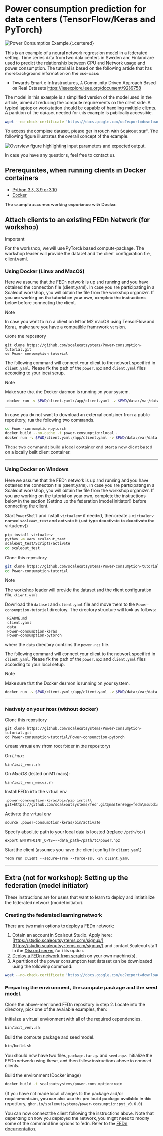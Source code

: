 # Power consumption prediction for data centers (TensorFlow/Keras and PyTorch)

![Power Consumption Example.](banner.png){:.centered}

This is an example of a neural network regression model in a federated setting. Time series data from two data centers in Sweden and Finland are used to predict the relationship between CPU and Network usage and power consumption. The tutorial is based on the following article that has more background information on the use-case: 

- Towards Smart e-Infrastructures, A Community Driven Approach Based on Real Datasets
https://ieeexplore.ieee.org/document/9289758

The model in this example is a simplified version of the model used in the article, aimed at reducing the compute requirements on the client side. A typical laptop or workstation should be capable of handling multiple clients. A partition of the dataset needed for this example is publically accessible.
```sh
wget --no-check-certificate 'https://docs.google.com/uc?export=download&id=1r_dlOEZAnCLhRjY1qFwlRAkeB4PvhgAU' -O power.npz
```

To access the complete dataset, please get in touch with Scaleout staff. The following figure illustrates the overall concept of the example.

![Overview figure highlighting input parameters and expected output.](overview.png)


In case you have any questions, feel free to contact us. 


## Prerequisites, when running clients in Docker containers

- [Python 3.8, 3.9 or 3.10](https://www.python.org/downloads)
- [Docker](https://docs.docker.com/get-docker)

The example assumes working experience with Docker. 

## Attach clients to an existing FEDn Network (for workshop)

> [!IMPORTANT] 
> For the workshop, we will use PyTorch based compute-package. The workshop leader will provide the dataset and the client configuration file, client.yaml.  


### Using Docker (Linux and  MacOS)

Here we assume that the FEDn network is up and running and you have obtained the connection file (client.yaml). In case you are participating in a Scaleout workshop, you will obtain the file from the workshop organizer. If you are working on the tutorial on your own, complete the instructions below before connecting the client.

> [!NOTE]
> In case you want to run a client on M1 or M2 macOS using TensorFlow and Keras, make sure you have a compatible framework version.

Clone the repository

```
git clone https://github.com/scaleoutsystems/Power-consumption-tutorial.git
cd Power-consumption-tutorial
```

The following command will connect your client to the network specified in `client.yaml`. Please fix the path of the `power.npz` and `client.yaml` files according to your local setup.

> [!NOTE]
> Make sure that the Docker daemon is running on your system. 

```sh
 docker run -v $PWD/client.yaml:/app/client.yaml -v $PWD/data:/var/data -e ENTRYPOINT_OPTS=--data_path=/var/data/power.npz ghcr.io/scaleoutsystems/power-consumption:pyt_v0.6.0 fedn run client --secure=True --force-ssl -in client.yaml 
```
----

In case you do not want to download an external container from a public repository, run the following two commands.

```sh
cd Power-consumption-pytorch
docker build --no-cache -t power-consumption:local .
docker run -v $PWD/client.yaml:/app/client.yaml -v $PWD/data:/var/data -e ENTRYPOINT_OPTS=--data_path=/var/data/power.npz power-consumption:local fedn run client --secure=True --force-ssl -in client.yaml
```

These two commands build a local container and start a new client based on a locally built client container. 

----

### Using Docker on Windows

Here we assume that the FEDn network is up and running and you have obtained the connection file (client.yaml). In case you are participating in a Scaleout workshop, you will obtain the file from the workshop organizer. If you are working on the tutorial on your own, complete the instructions below in the section (Setting up the federation (model initiator)) before connecting the client.

Start `PowerShell` and install `virtualenv` if needed, then create a `virtualenv` named `scaleout_test` and activate it (just type deactivate to deactivate the virtualenv))

```sh
pip install virtualenv
python -m venv scaleout_test
scaleout_test/Scripts/activate
cd scaleout_test
```

Clone this repository

```sh
git clone https://github.com/scaleoutsystems/Power-consumption-tutorial.git
cd Power-consumption-tutorial
```

> [!NOTE]
> The workshop leader will provide the dataset and the client configuration file, `client.yaml`.

Download the `dataset` and `client.yaml` file and move them to the `Power-consumption-tutorial` directory. The directory structure will look as follows:

```
 README.md
 client.yaml
 data
 Power-consumption-keras
 Power-consumption-pytorch
```

where the `data` directory contains the `power.npz` file.

The following command will connect your client to the network specified in `client.yaml`. Please fix the path of the `power.npz` and `client.yaml` files according to your local setup.

> [!NOTE]
> Make sure that the Docker deamon is running on your system.

```sh
docker run -v $PWD/client.yaml:/app/client.yaml -v $PWD/data:/var/data -e ENTRYPOINT_OPTS=--data_path=/var/data/power.npz ghcr.io/scaleoutsystems/power-consumption:pyt_v0.6.0 fedn run client --secure=True --force-ssl -in client.yaml -in client.yaml
```
-----

### Natively on your host (without docker)

Clone this repository
```
git clone https://github.com/scaleoutsystems/Power-consumption-tutorial.git
cd Power-consumption-tutorial/Power-consumption-pytorch
```

Create virtual env (from root folder in the repository)

On *Linux*:
```
bin/init_venv.sh
```

On *MacOS* (tested on M1 macs): 
```
bin/init_venv_macos.sh
```

Install FEDn into the virtual env
```
.power-consumption-keras/bin/pip install git+https://github.com/scaleoutsystems/fedn.git@master#egg=fedn\&subdirectory=fedn
```

Activate the virtual env
```
source .power-consumption-keras/bin/activate
```

Specify absolute path to your local data is located (replace `/path/to/`)
```
export ENTRYPOINT_OPTS=--data_path=/path/to/power.npz
```

Start the client (assumes you have the client config file `client.yaml`)
```
fedn run client --secure=True --force-ssl -in client.yaml
```

-----

## Extra (not for workshop): Setting up the federation (model initiator) 

These instructions are for users that want to learn to deploy and intiatialize the federated network (model initiator). 

### Creating the federated learning network
There are two main options to deploy a FEDn network: 

1. Obtain an account in Scaleout Studio. Apply here: [https://studio.scaleoutsystems.com/signup/](https://studio.scaleoutsystems.com/signup/) and contact Scaleout staff in the [Discord server](https://discord.gg/KMg4VwszAd) for this option. 
2. [Deploy a FEDn network from scratch](https://github.com/scaleoutsystems/fedn) on your own machine(s). 
3. A partition of the power consumption test dataset can be downloaded using the following command:
```sh
wget --no-check-certificate 'https://docs.google.com/uc?export=download&id=1r_dlOEZAnCLhRjY1qFwlRAkeB4PvhgAU' -O power.npz
```

### Preparing the environment, the compute package and the seed model.

Clone the above-mentioned FEDn repository in step 2. Locate into the directory, pick one of the available examples, then:

Initialize a virtual environment with all of the required dependencies.
```sh
bin/init_venv.sh
```

Build the compute package and seed model. 
```sh
bin/build.sh
```
You should now have two files, `package.tar.gz` and `seed.npz`. Initialize the FEDn network using these, and then follow instructions above to connect clients. 

Build the environment (Docker image) 
```sh
docker build -t scaleoutsystems/power-consumption:main
```

(If you have not made local changes to the package and/or requirements.txt, you can also use the pre-build package available in this repository, `ghcr.io/scaleoutsystems/power-consumption:pyt_v0.6.0`)

You can now connect the client following the instructions above. Note that depending on how you deployed the network, you might need to modify some of the command line options to fedn. Refer to the [FEDn documentation](https://github.com/scaleoutsystems/fedn). 

